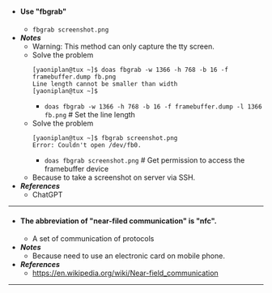 - #### Use "fbgrab" 
    - `fbgrab screenshot.png`
- ***Notes***
    - Warning: This method can only capture the tty screen.
    - Solve the problem
      ```
      [yaoniplan@tux ~]$ doas fbgrab -w 1366 -h 768 -b 16 -f framebuffer.dump fb.png
      Line length cannot be smaller than width
      [yaoniplan@tux ~]$ 
      ```
        - `doas fbgrab -w 1366 -h 768 -b 16 -f framebuffer.dump -l 1366 fb.png` # Set the line length
    - Solve the problem
      ```
      [yaoniplan@tux ~]$ fbgrab screenshot.png
      Error: Couldn't open /dev/fb0.
      ```
        - `doas fbgrab screenshot.png` # Get permission to access the framebuffer device
    - Because to take a screenshot on server via SSH.
- ***References***
    - ChatGPT
- ---
- #### The abbreviation of "near-filed communication" is "nfc".
    - A set of communication of protocols
- ***Notes***
    - Because need to use an electronic card on mobile phone.
- ***References***
    - https://en.wikipedia.org/wiki/Near-field_communication
- ---
